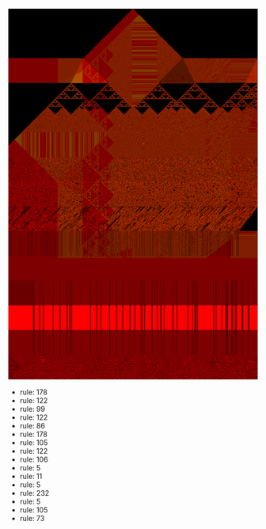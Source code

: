 ![photo](./output.png) 
 * rule: 178
* rule: 122
* rule: 99
* rule: 122
* rule: 86
* rule: 178
* rule: 105
* rule: 122
* rule: 106
* rule: 5
* rule: 11
* rule: 5
* rule: 232
* rule: 5
* rule: 105
* rule: 73
